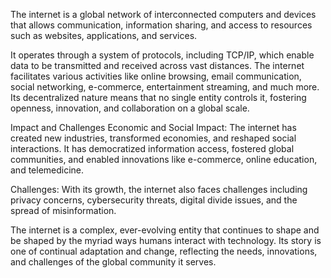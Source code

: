 The internet is a global network of interconnected computers and devices that allows communication, information sharing, and access to resources such as websites, applications, and services.

It operates through a system of protocols, including TCP/IP, which enable data to be transmitted and received across vast distances. The internet facilitates various activities like online browsing, email communication, social networking, e-commerce, entertainment streaming, and much more. Its decentralized nature means that no single entity controls it, fostering openness, innovation, and collaboration on a global scale.


Impact and Challenges
Economic and Social Impact: The internet has created new industries, transformed economies, and reshaped social interactions. It has democratized information access, fostered global communities, and enabled innovations like e-commerce, online education, and telemedicine.

Challenges: With its growth, the internet also faces challenges including privacy concerns, cybersecurity threats, digital divide issues, and the spread of misinformation.


The internet is a complex, ever-evolving entity that continues to shape and be shaped by the myriad ways humans interact with technology. Its story is one of continual adaptation and change, reflecting the needs, innovations, and challenges of the global community it serves.







<!-- echo "# backend-journey" >> README.md
git init
git add README.md
git commit -m "first commit"
git branch -M main
git remote add origin https://github.com/Rita-Oyeyiola/backend-journey.git
git push -u origin main
…or push an existing repository from the command line
git remote add origin https://github.com/Rita-Oyeyiola/backend-journey.git
git branch -M main
git push -u origin main -->
